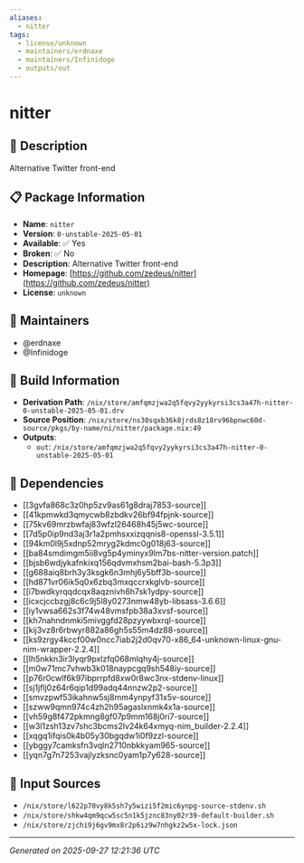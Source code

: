 ```yaml
---
aliases:
  - nitter
tags:
  - license/unknown
  - maintainers/erdnaxe
  - maintainers/Infinidoge
  - outputs/out
---
```


# nitter

## 📝 Description

Alternative Twitter front-end

## 📋 Package Information

- **Name**: `nitter`
- **Version**: `0-unstable-2025-05-01`
- **Available**: ✅ Yes
- **Broken**: ✅ No
- **Description**: Alternative Twitter front-end
- **Homepage**: [https://github.com/zedeus/nitter](https://github.com/zedeus/nitter)
- **License**: `unknown`
## 👥 Maintainers

- @erdnaxe
- @Infinidoge


## 🔧 Build Information

- **Derivation Path**: `/nix/store/amfqmzjwa2q5fqvy2yykyrsi3cs3a47h-nitter-0-unstable-2025-05-01.drv`
- **Source Position**: `/nix/store/ns30sqxb36k8jrds8z18rv96bpnwc60d-source/pkgs/by-name/ni/nitter/package.nix:49`
- **Outputs**:
  - `out`:  `/nix/store/amfqmzjwa2q5fqvy2yykyrsi3cs3a47h-nitter-0-unstable-2025-05-01`

## 🔗 Dependencies

- [[3gvfa868c3z0hp5zv9as61g8draj7853-source]]
- [[41kpmwkd3qmycwb8zbdkv26bf94fpjnk-source]]
- [[75kv69mrzbwfaj83wfzl26468h45j5wc-source]]
- [[7d5p0ip9nd3aj3r1a2pmhsxxizqqnis8-openssl-3.5.1]]
- [[94km0l9j5xdnp52mryg2kdmc0g018j63-source]]
- [[ba84smdimgm5ii8vg5p4yminyx9lm7bs-nitter-version.patch]]
- [[bjsb6wdjykafnkixq156qdvmxhsm2bai-bash-5.3p3]]
- [[g688aiq8brh3y3ksgk6n3mhj6y5bff3b-source]]
- [[hd871vr06ik5q0x6zbq3mxqccrxkglvb-source]]
- [[i7bwdkyrqqdcqx8aqznivh6h7sk1ydpy-source]]
- [[icxcjccbzgj8c6c9j5l8y0273nmw48yb-libsass-3.6.6]]
- [[iy1vwsa662s3f74w48vmsfpb38a3xvsf-source]]
- [[kh7nahndnmki5mivggfd28pzyywbxrql-source]]
- [[kij3vz8r6rbwyr882a86gh5s55m4dz88-source]]
- [[ks9zrgy4kccf00w0ncc7iab2j2d0qv70-x86_64-unknown-linux-gnu-nim-wrapper-2.2.4]]
- [[lh5nkkn3ir3lyqr9pxlzfq068mlqhy4j-source]]
- [[m0w71mc7vhwb3k018naypcgq9sh548iy-source]]
- [[p76r0cwlf6k97ibprrpfd8xw0r8wc3nx-stdenv-linux]]
- [[sj1jflj0z64r6qip1d99adq44nnzw2p2-source]]
- [[smvzpwf53ikahnw5sj8mm4ynpyf31x5v-source]]
- [[szww9qmn974c4zh2h95agaslxnmk4x1a-source]]
- [[vh59g8f472pkmng8gf07p9mm168j0ri7-source]]
- [[w3l1zsh13zv7shc3bcms2lv24k64xmyq-nim_builder-2.2.4]]
- [[xqgq1ifqis0k4b05y30bgqdw1i0f9zzl-source]]
- [[ybggy7camksfn3vqln2710nbkkyam965-source]]
- [[yqn7g7n7253vajlyzksnc0yam1p7y628-source]]

## 📁 Input Sources

- `/nix/store/l622p70vy8k5sh7y5wizi5f2mic6ynpg-source-stdenv.sh`
- `/nix/store/shkw4qm9qcw5sc5n1k5jznc83ny02r39-default-builder.sh`
- `/nix/store/zjchi9j6gv9mx8r2p6iz9w7nhgkz2w5x-lock.json`

---
*Generated on 2025-09-27 12:21:36 UTC*
